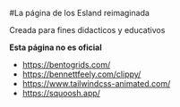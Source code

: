 #La página de los Esland reimaginada

Creada para fines didacticos y educativos

**Esta página no es oficial**

- https://bentogrids.com/
- https://bennettfeely.com/clippy/
- https://www.tailwindcss-animated.com/
- https://squoosh.app/
